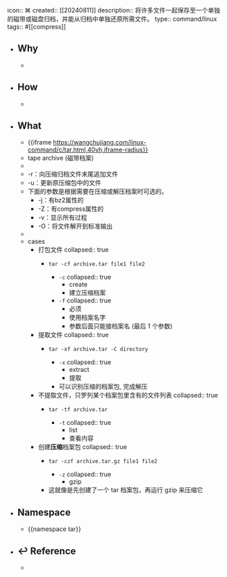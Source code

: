 icon:: ⌘
created:: [[20240811]]
description:: 将许多文件一起保存至一个单独的磁带或磁盘归档，并能从归档中单独还原所需文件。
type:: command/linux
tags:: #[[compress]]

- ## Why
  -
- ## How
  -
- ## What
  - {{iframe https://wangchujiang.com/linux-command/c/tar.html,40vh,iframe-radius}}
  - tape archive (磁带档案)
  -
  - -r：向压缩归档文件末尾追加文件
  - -u：更新原压缩包中的文件
  - 下面的参数是根据需要在压缩或解压档案时可选的。
    - -j：有bz2属性的
    - -Z：有compress属性的
    - -v：显示所有过程
    - -O：将文件解开到标准输出
  -
  - cases
    - 打包文件
      collapsed:: true
      - ```shell
        tar -cf archive.tar file1 file2
        ```
        - `-c`
          collapsed:: true
          - create
          - 建立压缩档案
        - `-f`
          collapsed:: true
          - 必须
          - 使用档案名字
          - 参数后面只能接档案名 (最后 1 个参数)
    - 提取文件
      collapsed:: true
      - ```shell
        tar -xf archive.tar -C directory
        ```
        - `-x`
          collapsed:: true
          - extract
          - 提取
        - 可以识别压缩的档案包, 完成解压
    - 不提取文件，只罗列某个档案包里含有的文件列表
      collapsed:: true
      - ```shell
        tar -tf archive.tar
        ```
        - `-t`
          collapsed:: true
          - list
          - 查看内容
    - 创建**压缩**档案包
      collapsed:: true
      - ```shell
        tar -czf archive.tar.gz file1 file2
        ```
        - `-z`
          collapsed:: true
          - gzip
      - 这就像是先创建了一个 tar 档案包，再运行 gzip 来压缩它
- ## Namespace
  - {{namespace tar}}
- ## ↩ Reference
  -